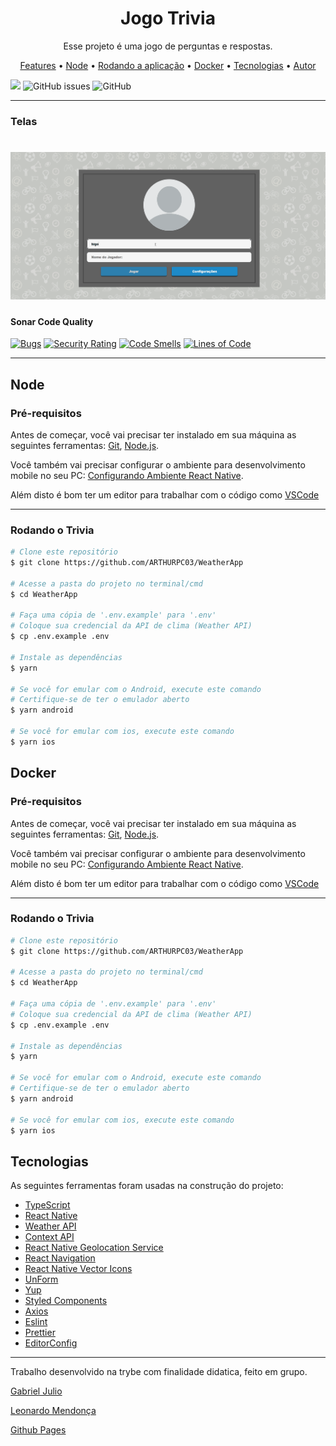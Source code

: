 <h1 align="center">Jogo Trivia</h1>

<p align="center">Esse projeto é uma jogo de perguntas e respostas.</p>

<p align="center">
 <a href="#features">Features</a> •
 <a href="#Node">Node</a> •
 <a href="#rodando-o-mobile">Rodando a aplicação</a> •
 <a href="#Docker">Docker</a> •
 <a href="#tecnologias">Tecnologias</a> •
 <a href="#autor">Autor</a>
</p>

[![](https://circleci.com/gh/HigorAnjos/triviaApp.svg?style=svg)](https://app.circleci.com/pipelines/github/HigorAnjos/triviaApp)
<img alt="GitHub issues" src="https://img.shields.io/github/issues/HigorAnjos/triviaApp?color=%2398cc04&style=flat-square">
<img alt="GitHub" src="https://img.shields.io/github/license/HigorAnjos/triviaApp?color=%2398cc04&style=flat-square" width="78">

---

### Telas

<h1 align="center">
  <img alt="WeatherApp" title="WeatherApp" src="./trivia.gif" />
  <!-- <img alt="WeatherApp" title="Persistência do tema e alerta de erro de cidade não encontrada" src="./github/WeatherAppThemePersistAndCityNotFound.gif" height="425" /> -->
</h1>

#### Sonar Code Quality
[![Bugs](https://sonarcloud.io/api/project_badges/measure?project=HigorAnjos_triviaApp&metric=bugs)](https://sonarcloud.io/dashboard?id=HigorAnjos_triviaApp)
[![Security Rating](https://sonarcloud.io/api/project_badges/measure?project=HigorAnjos_triviaApp&metric=security_rating)](https://sonarcloud.io/dashboard?id=HigorAnjos_triviaApp)
[![Code Smells](https://sonarcloud.io/api/project_badges/measure?project=HigorAnjos_triviaApp&metric=code_smells)](https://sonarcloud.io/dashboard?id=HigorAnjos_triviaApp)
[![Lines of Code](https://sonarcloud.io/api/project_badges/measure?project=HigorAnjos_triviaApp&metric=ncloc)](https://sonarcloud.io/dashboard?id=HigorAnjos_triviaApp)


---

## Node


### Pré-requisitos

Antes de começar, você vai precisar ter instalado em sua máquina as seguintes ferramentas:
[Git](https://git-scm.com), [Node.js](https://nodejs.org/en/).


Você também vai precisar configurar o ambiente para desenvolvimento mobile no seu PC: [Configurando Ambiente React Native](https://react-native.rocketseat.dev/).

Além disto é bom ter um editor para trabalhar com o código como [VSCode](https://code.visualstudio.com/)

---

### Rodando o Trivia

```bash
# Clone este repositório
$ git clone https://github.com/ARTHURPC03/WeatherApp

# Acesse a pasta do projeto no terminal/cmd
$ cd WeatherApp

# Faça uma cópia de '.env.example' para '.env'
# Coloque sua credencial da API de clima (Weather API)
$ cp .env.example .env

# Instale as dependências
$ yarn

# Se você for emular com o Android, execute este comando
# Certifique-se de ter o emulador aberto
$ yarn android

# Se você for emular com ios, execute este comando
$ yarn ios
```


## Docker

### Pré-requisitos

Antes de começar, você vai precisar ter instalado em sua máquina as seguintes ferramentas:
[Git](https://git-scm.com), [Node.js](https://nodejs.org/en/).


Você também vai precisar configurar o ambiente para desenvolvimento mobile no seu PC: [Configurando Ambiente React Native](https://react-native.rocketseat.dev/).

Além disto é bom ter um editor para trabalhar com o código como [VSCode](https://code.visualstudio.com/)

---

### Rodando o Trivia

```bash
# Clone este repositório
$ git clone https://github.com/ARTHURPC03/WeatherApp

# Acesse a pasta do projeto no terminal/cmd
$ cd WeatherApp

# Faça uma cópia de '.env.example' para '.env'
# Coloque sua credencial da API de clima (Weather API)
$ cp .env.example .env

# Instale as dependências
$ yarn

# Se você for emular com o Android, execute este comando
# Certifique-se de ter o emulador aberto
$ yarn android

# Se você for emular com ios, execute este comando
$ yarn ios
```



## Tecnologias

As seguintes ferramentas foram usadas na construção do projeto:

- [TypeScript](https://www.typescriptlang.org/)
- [React Native](https://reactnative.dev/)
- [Weather API](https://openweathermap.org/api)
- [Context API](https://pt-br.reactjs.org/docs/context.html)
- [React Native Geolocation Service](https://github.com/Agontuk/react-native-geolocation-service)
- [React Navigation](https://reactnavigation.org/)
- [React Native Vector Icons](https://github.com/oblador/react-native-vector-icons)
- [UnForm](https://unform.dev/)
- [Yup](https://github.com/jquense/yup)
- [Styled Components](https://styled-components.com/)
- [Axios](https://github.com/axios/axios)
- [Eslint](https://eslint.org/)
- [Prettier](https://prettier.io/)
- [EditorConfig](https://editorconfig.org/)


---

Trabalho desenvolvido na trybe com finalidade didatica, feito em grupo.

[Gabriel Julio](https://github.com/GJTrybe)

[Leonardo Mendonça](https://github.com/leobmend)

[Github Pages](https://higoranjos.github.io/triviaApp/)

